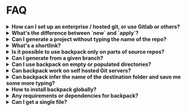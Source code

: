 # FAQ

<details><summary><b>
How can I set up an enterprise / hosted git, or use Gitlab or others?
</b></summary>
You can use custom git vendors.

Start by generating a **project-local** configuration file:

```
$ bp config --init
wrote: .backpack.yaml.
```

Example: configure a Github Enterprise instance:

```yaml
vendors:
  custom:
    ghe: # <--- this prefix is yours
      kind: github
      base:
        enterprise-github.acme.org
        # `---- it will point here now
```

And now, you can use the `ghe:` prefix for your shortlinks:

```
$ bp ghe:user/repo
```

You can check in the `.backpack.yaml` to your project to share it with your team. When `backpack` runs it will **pick it up automatically**.

You can also generate a **global user config** by specifying:

```
$ bp config --init --global
```
</details>

<details>
<summary><b>What's the difference between `new` and `apply`?</b></summary>

```
$ bp kriasoft/react-starter-kit my-react-project
```

* Create **a new project**  into `my-react-project`   
* Resolves to [https://github.com/kriasoft/react-starter-kit](https://github.com/kriasoft/react-starter-kit)     
* Finds the default branch, downloads it and caches locally. Next time you run, it'll be much faster.    




```
$ bp -f kriasoft/react-starter-kit/-/.github
```

Let's say you really like how `react-starter-kit` configured its Github Action, and you'd like to copy that to your **existing project**. You can do this:

* Use `/-/` to access a subfolder   
* Use `-f` to overlay files onto your current working directory    

</details>




<details>
<summary><b>Can I generate a project without typing the name of the repo?</b></summary>


```
$ bp
```

And follow the interactive menu, which will let you:

* Pick a project, if you have any configured
* Input a shortlink
* Input a destination or pick an auto generated one

</details>



<details>
<summary><b>What's a shortlink?</b></summary>

A shortlink is a pointer to a Git repo which looks like this:

![shortlink](shortlink.png)

Any one of these is a legal shortlink:

```
user/repo -> resolves to https://github.com/user/repo
gl:user/repo -> resolves to https://gitlab.org/user/repo
user/repo/-/subfolder -> takes only 'subfolder'
user/repo#wip -> takes the 'wip' branch
```

:white_check_mark: Bare minimum is `user/repo` which defaults to Github.  
:white_check_mark: You can set up a custom prefix if you want.  
</details>



<details>
<summary><b>Is it possible to use backpack only on parts of source repos?</b></summary>

Yes, use the folder notation `/-/`:

```
$ bp user/repo/-/path/to/folder dest-folder
```
</details>

<details>
<summary><b>Can I generate from a given branch?</b>
</summary>

Branches or tags can be used with the `#branch` specifier.

```
$ bp kriasoft/react-starter-kit#feature/redux my-starter
```
</details>

<details><summary><b> Can I use backpack on empty or populated directories?</b></summary>

Yes. Use `apply` to grab content and apply it to an existing empty or populated directories:

```
$ cd your-directory
$ bp -f user/repo .
```

</details>


<details><summary><b>Can backpack work on self hosted Git servers?</b></summary>

If it's one of the supported vendors, you can create a custom prefix configuration:

```yaml
vendors:
  custom:
    gh:
      kind: github
      base: github.acme.com/my-org
```

Note that in addition to the custom hosted `github.acme.com` server, we also specified a default org `my-org` above, so it saves a bit of typing. Then you can run:

```
$ bp gh:my-repo my-repo
```
</details>

<details><summary><b>Can backpack infer the name of the destination folder and save me some more typing?</b></summary>

Where it's non ambiguous, yes. For example, when you specify a subfolder:

```
$ bp user/repo/-/my-folder
```

Will grab just `my-folder` from `user/repo` and create in a destinaton folder called `my-folder`.

If there's a inference strategy you think will work, open an issue or submit a PR.
</details>

<details><summary><b>How to install backpack globally?</b></summary>

With `Homebrew` it happens automatically. Otherwise, download a binary and add its containing folder to your `PATH` in the way that's supported by your OS.

We're accepting PRs for other OS specific installers.
</details>

<details><summary><b>Any requirements or dependencies for backpack?</b></summary>

Just `git` to exist (and we will eventually remove that dependency). Other than that the `bp` binary is self contained and has no dependencies.

</details>
<details><summary><b>Can I get a single file?</b></summary>

Yes. `backpack` will act differently when the source is a file, it will do what you're expecting it to.

For example, this will give you a `.gitignore` file from another project:

```
$ cd my-project
$ bp -f rusty-ferris-club/backpack/-/.gitignore
$ tree
.gitignore
```

This will copy just a single workflow file, but also the entire hierarchy of folders:

```
$ cd my-project
$ bp -f rusty-ferris-club/backpack/-/.github/workflows/build.yml
$ tree
.github/
  workflows/
    build.yml
```

Or in other words:

1. When you specify a target file verbatim, it will use that
2. If you're not specifying a target file, the destination file and folder path will be copied from the source.

</details>
